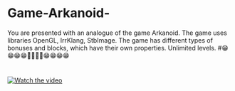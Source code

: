 # Game-Arkanoid-
You are presented with an analogue of the game Arkanoid. The game uses libraries OpenGL, IrrKlang, StbImage. The game has different types of bonuses and blocks, which have their own properties. Unlimited levels.
#😁😁😁😁🙂🙂🙂🙂😁😁😁😁
#
[![Watch the video](https://i.ytimg.com/an_webp/LpgovIieaQc/mqdefault_6s.webp?du=3000&sqp=CMnJp4MG&rs=AOn4CLCFBZhqn1XzUHhhQDiuH-57eT3Vwg)](https://www.youtube.com/channel/UCje9FNo2a9Y-oPi8MRWAkXw)
